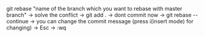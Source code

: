 git rebase "name of the branch which you want to rebase with master branch"
-> solve the conflict
-> git add .
-> dont commit now
-> git rebase --continue
        -> you can change the commit message (press i(insert mode) for changing)
        -> Esc
        -> :wq 

